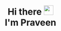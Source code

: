 <!--
**Gudnite/Gudnite** is a ✨ _special_ ✨ repository because its `README.md` (this file) appears on your GitHub profile.-->

<h1 align="center">Hi there <img src="https://raw.githubusercontent.com/MartinHeinz/MartinHeinz/master/wave.gif" width="30px"><br>I'm Praveen</h1>




<!-- Here are some ideas to get you started:

- 🔭 I’m currently working on ...
- 🌱 I’m currently learning ...
- 👯 I’m looking to collaborate on ...
- 🤔 I’m looking for help with ...
- 💬 Ask me about ...
- 📫 How to reach me: ...
- 😄 Pronouns: ...
- ⚡ Fun fact: ... -->

